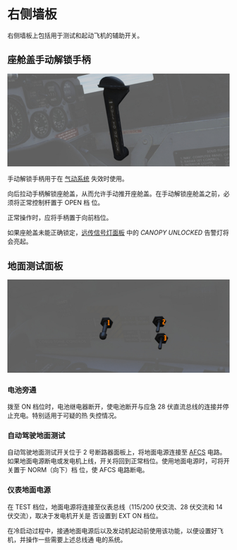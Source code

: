 # 右侧墙板

右侧墙板上包括用于测试和起动飞机的辅助开关。

## 座舱盖手动解锁手柄

![Canopy Manual Unlock Handle](../../../img/wso_manual_unlock_handle.jpg)

手动解锁手柄用于在 [气动系统](../../../systems/pneumatics.md) 失效时使用。

向后拉动手柄解锁座舱盖，从而允许手动推开座舱盖。在手动解锁座舱盖之前，必须将正常控制杆置于 OPEN 档
位。

正常操作时，应将手柄置于向前档位。

如果座舱盖未能正确锁定，[远传信号灯面板](../../../systems/emergency.md#telelight-panel) 中的
_CANOPY UNLOCKED_ 告警灯将会亮起。

## 地面测试面板

![wso_right_wall](../../../img/wso_ground_test_control_panel.jpg)

### 电池旁通

拨至 ON 档位时，电池继电器断开，使电池断开与应急 28 伏直流总线的连接并停止充电。特别适用于可疑的热
失控情况。

### 自动驾驶地面测试

自动驾驶地面测试开关位于 2 号断路器面板上，将地面电源连接至
[AFCS](../../../systems/flight_controls_gear/flight_controls.md#auotmatic-flight-control-system-afcs)
电路。如果地面电源断电或发电机上线，开关将回到正常档位。使用地面电源时，可将开关置于 NORM（向下）档
位，使 AFCS 电路断电。

### 仪表地面电源

在 TEST 档位，地面电源将连接至仪表总线（115/200 伏交流、28 伏交流和 14 伏交流），取决于发电机开关是
否设置到 EXT ON 档位。

在冷启动过程中，接通地面电源后以及发动机起动前使用该功能，以便设置好飞机，并操作一些需要上述总线通
电的系统。
